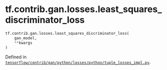 <div itemscope itemtype="http://developers.google.com/ReferenceObject">
<meta itemprop="name" content="tf.contrib.gan.losses.least_squares_discriminator_loss" />
<meta itemprop="path" content="Stable" />
</div>

# tf.contrib.gan.losses.least_squares_discriminator_loss

``` python
tf.contrib.gan.losses.least_squares_discriminator_loss(
    gan_model,
    **kwargs
)
```



Defined in [`tensorflow/contrib/gan/python/losses/python/tuple_losses_impl.py`](https://www.tensorflow.org/code/tensorflow/contrib/gan/python/losses/python/tuple_losses_impl.py).


